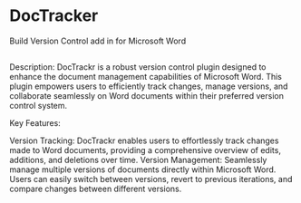 # DocTracker
Build Version Control add in for Microsoft Word

##
Description:
DocTrackr is a robust version control plugin designed to enhance the document management capabilities of Microsoft Word. This plugin empowers users to efficiently track changes, manage versions, and collaborate seamlessly on Word documents within their preferred version control system.

Key Features:

Version Tracking: DocTrackr enables users to effortlessly track changes made to Word documents, providing a comprehensive overview of edits, additions, and deletions over time.
Version Management: Seamlessly manage multiple versions of documents directly within Microsoft Word. Users can easily switch between versions, revert to previous iterations, and compare changes between different versions.
